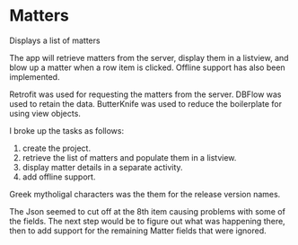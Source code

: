 # Matters
Displays a list of matters

The app will retrieve matters from the server, display them in a listview, and blow up a matter when a row item is clicked.
Offline support has also been implemented.

Retrofit was used for requesting the matters from the server.
DBFlow was used to retain the data.
ButterKnife was used to reduce the boilerplate for using view objects.

I broke up the tasks as follows:
1. create the project.
2. retrieve the list of matters and populate them in a listview.
3. display matter details in a separate activity.
4. add offline support.

Greek mytholigal characters was the them for the release version names.

The Json seemed to cut off at the 8th item causing problems with some of the fields.
The next step would be to figure out what was happening there,
then to add support for the remaining Matter fields that were ignored.
